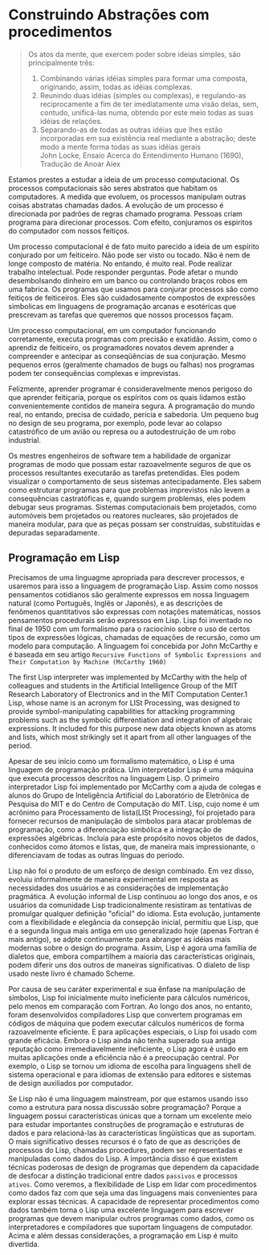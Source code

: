 # Construindo Abstrações com procedimentos

> Os atos da mente, que exercem poder sobre ideias simples, são principalmente três:  
> 1. Combinando várias idéias simples para formar uma composta, originando, assim, todas as idéias complexas.  
> 2. Reunindo duas idéias (simples ou complexas), e regulando-as reciprocamente a fim de ter imediatamente uma visão delas, sem, contudo, unificá-las numa, obtendo por este meio todas as suas idéias de relações.  
> 3. Separando-as de todas as outras idéias que lhes estão incorporadas em sua existência real mediante a abstração; deste modo a mente forma todas as suas idéias gerais  
> John Locke, Ensaio Acerca do Entendimento Humano (1690), Tradução de Anoar Aiex

Estamos prestes a estudar a ideia de um processo computacional. Os processos computacionais são seres abstratos que habitam os computadores. A medida que evoluem, os processos manipulam outras coisas abstratas chamadas dados. A evolução de um processo é direcionada por padrões de regras chamado programa. Pessoas criam programa para direcionar processos. Com efeito, conjuramos os espiritos do computador com nossos feitiços.

Um processo computacional é de fato muito parecido a ideia de um espírito conjurado por um feiticeiro. Não pode ser visto ou tocado. Não é nem de longe composto de matéria. No entando, é muito real. Pode realizar trabalho intelectual. Pode responder perguntas. Pode afetar o mundo desembolsando dinheiro em um banco ou controlando braços robos em uma fabrica. Os programas que usamos para conjurar processos são como feitiços de feiticeiros. Eles são cuidadosamente compostos de expressões simbolicas em linguagens de programação arcanas e esotéricas que prescrevam as tarefas que queremos que nossos processos façam.

Um processo computacional, em um computador funcionando corretamente, executa programas com precisão e exatidão. Assim, como o aprendiz de feiticeiro, os programadores novatos devem aprender a compreender e antecipar as conseqüências de sua conjuração. Mesmo pequenos erros (geralmente chamados de bugs ou falhas) nos programas podem ter consequências complexas e imprevistas.

Felizmente, aprender programar é consideravelmente menos perigoso do que aprender feitiçaria, porque os espíritos com os quais lidamos estão convenientemente contidos de maneira segura. A programação do mundo real, no entando, precisa de cuidado, perícia e sabedoria. Um pequeno bug no design de seu programa, por exemplo, pode levar ao colapso catastrófico de um avião ou represa ou a autodestruição de um robo industrial.

Os mestres engenheiros de software tem a habilidade de organizar programas de modo que possam estar razoavelmente seguros de que os processos resultantes executarão as tarefas pretendidas. Eles podem visualizar o comportamento de seus sistemas antecipadamente. Eles sabem como estruturar programas para que problemas imprevistos não levem a consequências castratóficas e, quando surgem problemas, eles podem debugar seus programas. Sistemas computacionais bem projetados, como automóveis bem projetados ou reatores nucleares, são projetados de maneira modular, para que as peças possam ser construídas, substituídas e depuradas separadamente.

## Programação em Lisp

Precisamos de uma linguagme apropriada para descrever processos, e usaremos para isso a linguagem de programação Lisp. Assim como nossos pensamentos cotidianos são geralmente expressos em nossa linguagem natural (como Português, Inglês or Japonês), e as descrições de fenômenos quantitativos são expressas com notações matemáticas, nossos pensamentos procedurais serão expressos em Lisp. Lisp foi inventado no final de 1950 com um formalismo para o raciocínio sobre o uso de certos tipos de expressões lógicas, chamadas de equações de recursão, como um modelo para computação. A linguagem foi concebida por John McCarthy e é baseada em seu artigo `Recursive Functions of Symbolic Expressions and Their Computation by Machine (McCarthy 1960)`

The first Lisp interpreter was implemented by McCarthy with the help of colleagues and students in the Artificial Intelligence Group of the MIT Research Laboratory of Electronics and in the MIT Computation Center.1 Lisp, whose name is an acronym for LISt Processing, was designed to provide symbol-manipulating capabilities for attacking programming problems such as the symbolic differentiation and integration of algebraic expressions. It included for this purpose new data objects known as atoms and lists, which most strikingly set it apart from all other languages of the period.

Apesar de seu início como um formalismo matemático, o Lisp é uma linguagem de programação prática. Um interpretador Lisp é uma máquina que executa processos descritos na linguagem Lisp. O primeiro interpretador Lisp foi implementado por McCarthy com a ajuda de colegas e alunos do Grupo de Inteligência Artificial do Laboratório de Eletrônica de Pesquisa do MIT e do Centro de Computação do MIT. Lisp, cujo nome é um acrônimo para Processamento de lista(LISt Processing), foi projetado para fornecer recursos de manipulação de símbolos para atacar problemas de programação, como a diferenciação simbólica e a integração de expressões algébricas. Incluía para este propósito novos objetos de dados, conhecidos como átomos e listas, que, de maneira mais impressionante, o diferenciavam de todas as outras línguas do período.

Lisp não foi o produto de um esforço de design combinado. Em vez disso, evoluiu informalmente de maneira experimental em resposta as necessidades dos usuários e as considerações de implementação pragmática. A evolução informal de Lisp continuou ao longo dos anos, e os usuários da comunidade Lisp tradicionalmente resistiram as tentativas de promulgar qualquer definição "oficial" do idioma. Esta evolução, juntamente com a flexibilidade e elegância da consepção inicial, permitiu que Lisp, que é a segunda lingua mais antiga em uso generalizado hoje (apenas Fortran é mais antigo), se adpte continuamente para abranger as idéias mais modernas sobre o design do programa. Assim, Lisp é agora uma família de dialetos que, embora compartilhem a maioria das características originais, podem diferir uns dos outros de maneiras significativas. O dialeto de lisp usado neste livro é chamado Scheme.

Por causa de seu caráter experimental e sua ênfase na manipulação de símbolos, Lisp foi inicialmente muito ineficiente para cálculos numéricos, pelo menos em comparação com Fortran. Ao longo dos anos, no entanto, foram desenvolvidos compiladores Lisp que convertem programas em códigos de máquina que podem executar cálculos numéricos de forma razoavelmente eficiente. E para aplicações especiais, o Lisp foi usado com grande eficácia. Embora o Lisp ainda não tenha superado sua antiga reputação como irremediavelmente ineficiente, o Lisp agora é usado em muitas aplicações onde a eficiência não é a preocupação central. Por exemplo, o Lisp se tornou um idioma de escolha para linguagens shell de sistema operacional e para idiomas de extensão para editores e sistemas de design auxiliados por computador.

Se Lisp não é uma linguagem mainstream, por que estamos usando isso como a estrutura para nossa discussão sobre programação? Porque a linguagem possui características únicas que a tornam um excelente meio para estudar importantes construções de programação e estruturas de dados e para relacioná-las às características lingüísticas que as suportam. O mais significativo desses recursos é o fato de que as descrições de processos do Lisp, chamadas procedures, podem ser representadas e manipuladas como dados do Lisp. A importância disso é que existem técnicas poderosas de design de programas que dependem da capacidade de desfocar a distinção tradicional entre dados ``passivos`` e processos ``ativos``. Como veremos, a flexibilidade de Lisp em lidar com procedimentos como dados faz com que seja uma das linguagens mais convenientes para explorar essas técnicas. A capacidade de representar procedimentos como dados também torna o Lisp uma excelente linguagem para escrever programas que devem manipular outros programas como dados, como os interpretadores e compiladores que suportam linguagens de computador. Acima e além dessas considerações, a programação em Lisp é muito divertida.

